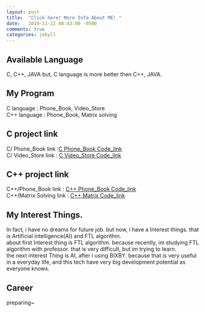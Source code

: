 ```yaml
---
layout: post
title:  "Click here! More Info About ME! "
date:   2019-11-22 08:43:00 -0500
comments: true
categories: jekyll
---
```


## Available Language
C, C++, JAVA but, C language is more better then C++, JAVA.

## My Program
C language : Phone_Book, Video_Store<br>C++ language : Phone_Book, Matrix solving

## C project link
C/ Phone_Book link :<a href="https://github.com/wook0605/wook0605.github.io/tree/master/C/Phone_Book">C Phone_Book Code_link</a><br>C/ Video_Store link : <a href="https://github.com/wook0605/wook0605.github.io/tree/master/C/Video_Store">C Video_Store Code_link</a>
 
## C++ project link
C++/Phone_Book link :  <a href="https://github.com/wook0605/wook0605.github.io/tree/master/C%2B%2B/Phone_Book">C++ Phone_Book Code_link</a><br>C++/Matrix Solving link : <a href="https://github.com/wook0605/wook0605.github.io/tree/master/C%2B%2B/Matrix">C++ Matrix Code_link</a>

## My Interest Things.
In fact, i have no dreams for future job. but now, i have a Interest things. that is Artificial intelligence(AI) and FTL algorithm.<br>
about first Interest thing is FTL algorithm. because recently, im studying FTL algorithm with professor. that is very difficult, but im trying to learn.<br> the next interest Thing is AI, after i using BIXBY. because that is very useful in a everyday life, and this tech have very big development potential as everyone knows.

## Career
preparing~
